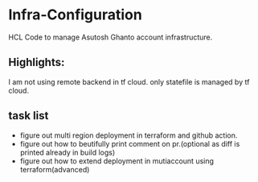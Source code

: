 # Infra-Configuration
HCL Code to manage Asutosh Ghanto account infrastructure.
## Highlights:
I am not using remote backend in tf cloud.
only statefile is managed by tf cloud.

## task list
* figure out multi region deployment in terraform and github action.
* figure out how to beutifully print comment on pr.(optional as diff is printed already in build logs)
* figure out how to extend deployment in mutiaccount using terraform(advanced)
